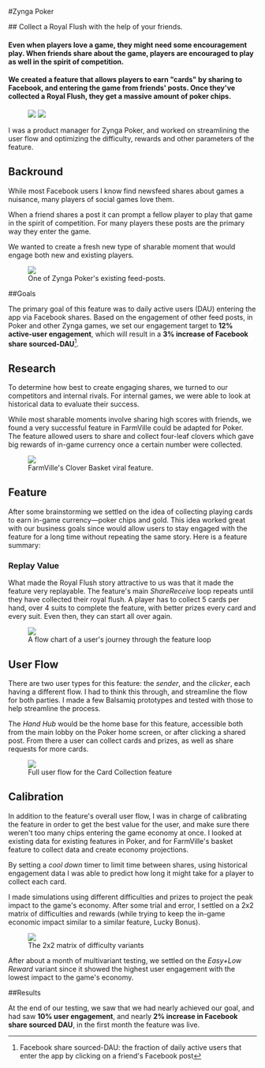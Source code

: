 #Zynga Poker

<div class="tldr" markdown=1>
<!-- WHAT -->
## Collect a Royal Flush with the help of your friends.

<!-- WHY -->
#### Even when players love a game, they might need some encouragement play. When friends share about the game, players are encouraged to play as well in the spirit of competition.

<!-- HOW -->
#### We created a feature that allows players to earn "cards" by sharing to Facebook, and entering the game from friends' posts. Once they've collected a Royal Flush, they get a massive amount of poker chips.	

</div>

<figure class='folio_image' id='hero'>
	<img id="hero-iso" src='../includes/portfolio_images/zynga/zynga-basket-isolated.png'>
	<img id="hero-iso-crop" src='../includes/portfolio_images/zynga/zynga-basket-crop.png'>
<figcaption></figcaption>
</figure>

<!-- ## Role -->

I was a product manager for Zynga Poker, and worked on streamlining the user flow and optimizing the difficulty, rewards and other parameters of the feature.

## Backround

While most Facebook users I know find newsfeed shares about games a nuisance, many players of social games love them. 

When a friend shares a post it can prompt a fellow player to play that game in the spirit of competition. For many players these posts are the primary way they enter the game. 

We wanted to create a fresh new type of sharable moment that would engage both new and existing players.

<figure class='folio_image' id='lucky-bonus'>
	<img src='../includes/portfolio_images/zynga/lucky-bonus.png'>
<figcaption>One of Zynga Poker's existing feed-posts.</figcaption>
</figure>

##Goals

The primary goal of this feature was to daily active users (DAU) entering the app via Facebook shares. Based on the engagement of other feed posts, in Poker and other Zynga games, we set our engagement target to **12% active-user engagement**, which will result in a **3% increase of Facebook share sourced-DAU**[^sourcedDAU].

## Research

To determine how best to create engaging shares, we turned to our competitors and internal rivals. For internal games, we were able to look at historical data to evaluate their success. 

While most sharable moments involve sharing high scores with friends, we found a very successful feature in FarmVille could be adapted for Poker. The feature allowed users to share and collect four-leaf clovers which gave big rewards of in-game currency once a certain number were collected.

<figure class='folio_image' id='farmville-clovers'>
	<img src='../includes/portfolio_images/zynga/clovers.png'>
<figcaption>FarmVille's Clover Basket viral feature.</figcaption>
</figure>


<!-- we looked around and based our feed-post feature on a successful one in farmville -->

## Feature

After some brainstorming we settled on the idea of collecting playing cards to earn in-game currency—poker chips and gold. This idea worked great with our business goals since would allow users to stay engaged with the feature for a long time without repeating the same story. Here is a feature summary:

<!-- 1. There’s a Royal Flush you want to collect
2. You can collect the cards required one at a time
3. To get a card, you need to share a Feed post asking for help &
get X friends to click on it
4. Each friend that clicks your feed post also gets progress towards
their card
5. Once you have enough clicks, you can claim the card
6. Once you collect all the cards, you unlock an exclusive prize -->


### Replay Value

What made the Royal Flush story attractive to us was that it made the feature very replayable. The feature's main _Share<i class="fa fa-long-arrow-right" aria-hidden="true"></i>Receive_ loop repeats until they have collected their royal flush. A player has to collect 5 cards per hand, over 4 suits to complete the feature, with better prizes every card and every suit. Even then, they can start all over again.

<figure class='folio_image' id='replayability'>
	<img src='../includes/portfolio_images/zynga/replay-flow.png'>
<figcaption>A flow chart of a user's journey through the feature loop</figcaption>
</figure>

## User Flow

There are two user types for this feature: the _sender_, and the _clicker_, each having a different flow. I had to think this through, and streamline the flow for both parties. I made a few Balsamiq prototypes and tested with those to help streamline the process.

The _Hand Hub_ would be the home base for this feature, accessible both from the main lobby on the Poker home screen, or after clicking a shared post. From there a user can collect cards and prizes, as well as share requests for more cards.

<figure class='folio_image' id='full-user-flow'>
	<img src='../includes/portfolio_images/zynga/full-user-flow.png'>
<figcaption>Full user flow for the Card Collection feature</figcaption>
</figure>

## Calibration

In addition to the feature's overall user flow, I was in charge of calibrating the feature in order to get the best value for the user, and make sure there weren't too many chips entering the game economy at once. I looked at existing data for existing features in Poker, and for FarmVille's basket feature to collect data and create economy projections. 

By setting a _cool down_ timer to limit time between shares, using historical engagement data I was able to predict how long it might take for a player to collect each card. 

I made simulations using different difficulties and prizes to project the peak impact to the game's economy. After some trial and error, I settled on a 2x2 matrix of difficulties and rewards (while trying to keep the in-game economic impact similar to a similar feature, Lucky Bonus). 

<!-- 
|   |Easy|Hard|
|---|---|---|
|**Low Reward**|Few “clicks” needed Low Chip reward (Similar daily payout to Lucky Bonus)|Many “clicks” needed Low Chip reward (Lower payout than Lucky Bonus)|
|**High Reward**|Few “clicks” needed High Chip reward (Better daily payout than Lucky Bonus)|Many “clicks” needed High Chip reward (Similar daily payout to Lucky Bonus)| 
-->

<figure class='folio_image' id='full-user-flow'>
	<img src='../includes/portfolio_images/zynga/variants.png'>
<figcaption>The 2x2 matrix of difficulty variants</figcaption>
</figure>

After about a month of multivariant testing, we settled on the _Easy+Low Reward_ variant since it showed the highest user engagement with the lowest impact to the game's economy.

##Results

At the end of our testing, we saw that we had nearly achieved our goal, and had saw **10% user engagement**, and nearly **2% increase in Facebook share sourced DAU**, in the first month the feature was live.

[^sourcedDAU]: 
	Facebook share sourced-DAU: the fraction of daily active users that enter the app by clicking on a friend's Facebook post 